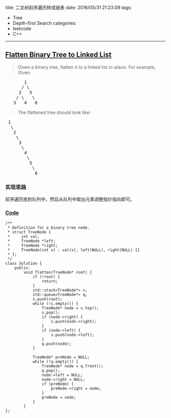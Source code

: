 title: 二叉树前序遍历转成链表
date: 2016/05/31 21:23:09
tags:
- Tree
- Depth-first Search
categories:
- leetcode
- C++

---
## [Flatten Binary Tree to Linked List](https://leetcode.com/problems/flatten-binary-tree-to-linked-list/)
> Given a binary tree, flatten it to a linked list in-place.
> For example,
> Given
>
<pre>
       1
      / \
     2   5
    / \   \
   3   4   6
</pre>
> 
> The flattened tree should look like:
<pre>
 1
  \
   2
    \
     3
      \
       4
        \
         5
          \
           6
</pre>

### 实现思路
前序遍历放到队列中，然后从队列中取出元素调整指针指向即可。

### [Code](https://github.com/Finalcheat/leetcode/blob/master/src/Flatten-Binary-Tree-to-Linked-List.cpp)
```
/**
 * Definition for a binary tree node.
 * struct TreeNode {
 *     int val;
 *     TreeNode *left;
 *     TreeNode *right;
 *     TreeNode(int x) : val(x), left(NULL), right(NULL) {}
 * };
 */
class Solution {
    public:
        void flatten(TreeNode* root) {
            if (!root) {
                return;
            }
            std::stack<TreeNode*> s;
            std::queue<TreeNode*> q;
            s.push(root);
            while (!s.empty()) {
                TreeNode* node = s.top();
                s.pop();
                if (node->right) {
                    s.push(node->right);
                }
                if (node->left) {
                    s.push(node->left);
                }
                q.push(node);
            }
            
            TreeNode* preNode = NULL;
            while (!q.empty()) {
                TreeNode* node = q.front();
                q.pop();
                node->left = NULL;
                node->right = NULL;
                if (preNode) {
                    preNode->right = node;
                }
                preNode = node;
            }
        }
};
```
